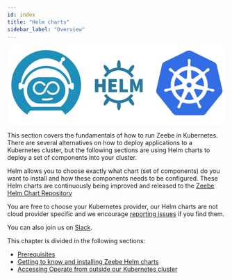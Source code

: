 ```yaml
---
id: index
title: "Helm charts"
sidebar_label: "Overview"
---
```


![Zeebe on K8s](assets/zeebe-k8s-helm.png)

This section covers the fundamentals of how to run Zeebe in Kubernetes. There are several alternatives on how to deploy applications to a Kubernetes cluster, but the following sections are using Helm charts to deploy a set of components into your cluster.

Helm allows you to choose exactly what chart (set of components) do you want to install and how these components needs to be configured. These Helm charts are continuously being improved and released to the [Zeebe Helm Chart Repository](http://helm.zeebe.io)

You are free to choose your Kubernetes provider, our Helm charts are not cloud provider specific and we encourage [reporting issues](http://github.com/zeebe-io/zeebe-full-helm/issues) if you find them.

You can also join us on [Slack](https://zeebe-slack-invite.herokuapp.com/).

This chapter is divided in the following sections:

- [Prerequisites](prerequisites.md)
- [Getting to know and installing Zeebe Helm charts](installing-helm.md)
- [Accessing Operate from outside our Kubernetes cluster](accessing-operate.md)

